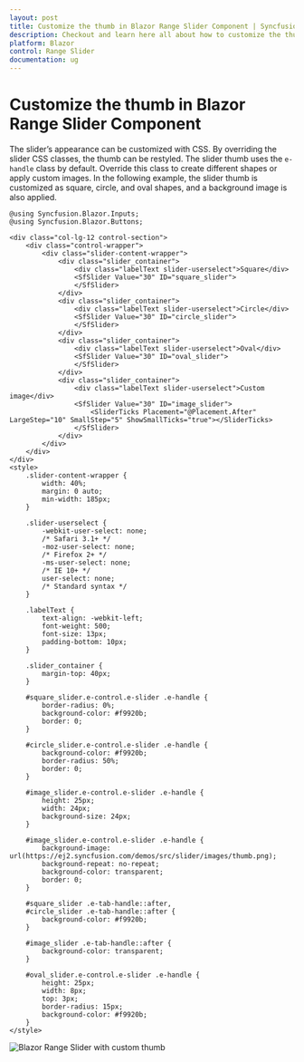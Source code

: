 ```yaml
---
layout: post
title: Customize the thumb in Blazor Range Slider Component | Syncfusion
description: Checkout and learn here all about how to customize the thumb in Syncfusion Blazor Range Slider component and more.
platform: Blazor
control: Range Slider
documentation: ug
---
```


# Customize the thumb in Blazor Range Slider Component

The slider’s appearance can be customized with CSS. By overriding the slider CSS classes, the thumb can be restyled. The slider thumb uses the `e-handle` class by default. Override this class to create different shapes or apply custom images. In the following example, the slider thumb is customized as square, circle, and oval shapes, and a background image is also applied.

```cshtml
@using Syncfusion.Blazor.Inputs;
@using Syncfusion.Blazor.Buttons;

<div class="col-lg-12 control-section">
    <div class="control-wrapper">
        <div class="slider-content-wrapper">
            <div class="slider_container">
                <div class="labelText slider-userselect">Square</div>
                <SfSlider Value="30" ID="square_slider">
                </SfSlider>
            </div>
            <div class="slider_container">
                <div class="labelText slider-userselect">Circle</div>
                <SfSlider Value="30" ID="circle_slider">
                </SfSlider>
            </div>
            <div class="slider_container">
                <div class="labelText slider-userselect">Oval</div>
                <SfSlider Value="30" ID="oval_slider">
                </SfSlider>
            </div>
            <div class="slider_container">
                <div class="labelText slider-userselect">Custom image</div>
                <SfSlider Value="30" ID="image_slider">
                    <SliderTicks Placement="@Placement.After" LargeStep="10" SmallStep="5" ShowSmallTicks="true"></SliderTicks>
                </SfSlider>
            </div>
        </div>
    </div>
</div>
<style>
    .slider-content-wrapper {
        width: 40%;
        margin: 0 auto;
        min-width: 185px;
    }

    .slider-userselect {
        -webkit-user-select: none;
        /* Safari 3.1+ */
        -moz-user-select: none;
        /* Firefox 2+ */
        -ms-user-select: none;
        /* IE 10+ */
        user-select: none;
        /* Standard syntax */
    }

    .labelText {
        text-align: -webkit-left;
        font-weight: 500;
        font-size: 13px;
        padding-bottom: 10px;
    }

    .slider_container {
        margin-top: 40px;
    }

    #square_slider.e-control.e-slider .e-handle {
        border-radius: 0%;
        background-color: #f9920b;
        border: 0;
    }

    #circle_slider.e-control.e-slider .e-handle {
        background-color: #f9920b;
        border-radius: 50%;
        border: 0;
    }

    #image_slider.e-control.e-slider .e-handle {
        height: 25px;
        width: 24px;
        background-size: 24px;
    }

    #image_slider.e-control.e-slider .e-handle {
        background-image: url(https://ej2.syncfusion.com/demos/src/slider/images/thumb.png);
        background-repeat: no-repeat;
        background-color: transparent;
        border: 0;
    }

    #square_slider .e-tab-handle::after,
    #circle_slider .e-tab-handle::after {
        background-color: #f9920b;
    }

    #image_slider .e-tab-handle::after {
        background-color: transparent;
    }

    #oval_slider.e-control.e-slider .e-handle {
        height: 25px;
        width: 8px;
        top: 3px;
        border-radius: 15px;
        background-color: #f9920b;
    }
</style>
```

![Blazor Range Slider with custom thumb](./../images/blazor-rangeslider-custom-thumb.gif)